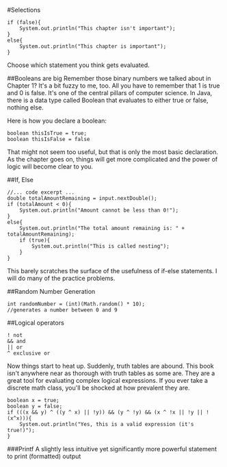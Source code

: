#Selections

```
if (false){
	System.out.println("This chapter isn't important");
}
else{
	System.out.println("This chapter is important");
}
```
Choose which statement you think gets evaluated.

##Booleans are big
Remember those binary numbers we talked about in Chapter 1? It's a bit fuzzy to me, too. All you have to remember that 1 is true and 0 is false. It's one of the central pillars of computer science. In Java, there is a data type called Boolean that evaluates to either true or false, nothing else. 

Here is how you declare a boolean:
```
boolean thisIsTrue = true;
boolean thisIsFalse = false
```
That might not seem too useful, but that is only the most basic declaration. As the chapter goes on, things will get more complicated and the power of logic will become clear to you.

##If, Else
```
//... code excerpt ... 
double totalAmountRemaining = input.nextDouble();
if (totalAmount < 0){
	System.out.println("Amount cannot be less than 0!");
}
else{
	System.out.println("The total amount remaining is: " + totalAmountRemaining);
	if (true){
		System.out.println("This is called nesting");
	}
}
```
This barely scratches the surface of the usefulness of if-else statements. I will do many of the practice problems.

##Random Number Generation
```
int randomNumber = (int)(Math.random() * 10); 
//generates a number between 0 and 9
```

##Logical operators
```
! not
&& and
|| or
^ exclusive or
```
Now things start to heat up. Suddenly, truth tables are abound. This book isn't anywhere near as thorough with truth tables as some are. They are a great tool for evaluating complex logical expressions. If you ever take a discrete math class, you'll be shocked at how prevalent they are.

```
boolean x = true;
boolean y = false;
if (((x && y) ^ ((y ^ x) || !y)) && (y ^ !y) && (x ^ !x || !y || !(x^x))){
	System.out.println("Yes, this is a valid expression (it's true!)");
}
```

###Printf
A slightly less intuitive yet significantly more powerful statement to print (formatted) output
